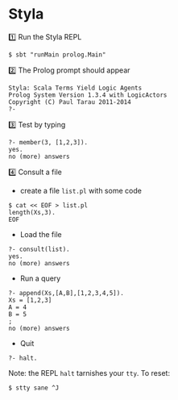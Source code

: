 # Styla

:one: Run the Styla REPL

```
$ sbt "runMain prolog.Main"
```

:two: The Prolog prompt should appear

```
Styla: Scala Terms Yield Logic Agents
Prolog System Version 1.3.4 with LogicActors
Copyright (C) Paul Tarau 2011-2014
?-
```


:three: Test by typing

```
?- member(3, [1,2,3]).
yes.
no (more) answers
```

:four: Consult a file

* create a file `list.pl` with some code

```
$ cat << EOF > list.pl
length(Xs,3).
EOF 
```

* Load the file

```
?- consult(list).
yes.
no (more) answers
```

* Run a query

```
?- append(Xs,[A,B],[1,2,3,4,5]).
Xs = [1,2,3]
A = 4
B = 5
;
no (more) answers
```

* Quit

```
?- halt.
```

Note: the REPL `halt` tarnishes your `tty`. To reset:

```
$ stty sane ^J
```

